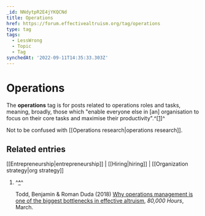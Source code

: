 ```yaml
---
_id: NNdytpR2E4jYKQCNd
title: Operations
href: https://forum.effectivealtruism.org/tag/operations
type: tag
tags:
  - LessWrong
  - Topic
  - Tag
synchedAt: '2022-09-11T14:35:33.303Z'
---
```

# Operations

The **operations** tag is for posts related to operations roles and tasks, meaning, broadly, those which "enable everyone else in \[an\] organisation to focus on their core tasks and maximise their productivity".^[\[1\]](#fnc4g6qik25ob)^

Not to be confused with [[Operations research|operations research]].

Related entries
---------------

[[Entrepreneurship|entrepreneurship]] | [[Hiring|hiring]] | [[Organization strategy|org strategy]]

1.  ^**[^](#fnrefc4g6qik25ob)**^
    
    Todd, Benjamin & Roman Duda (2018) [Why operations management is one of the biggest bottlenecks in effective altruism](https://80000hours.org/articles/operations-management/), *80,000 Hours*, March.